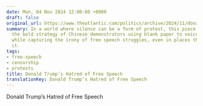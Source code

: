 ```yaml
---
date: Mon, 04 Nov 2024 12:00:00 +0000
draft: false
original_url: https://www.theatlantic.com/politics/archive/2024/11/donald-trump-hates-free-speech/680515/?utm_source=feed
summary: In a world where silence can be a form of protest, this piece reflects on
  the bold strategy of Chinese demonstrators using blank paper to voice their dissent
  while capturing the irony of free speech struggles, even in places that cherish
  it.
tags:
- free-speech
- censorship
- protests
title: Donald Trump’s Hatred of Free Speech
translationKey: Donald Trump’s Hatred of Free Speech
---
```


Donald Trump’s Hatred of Free Speech